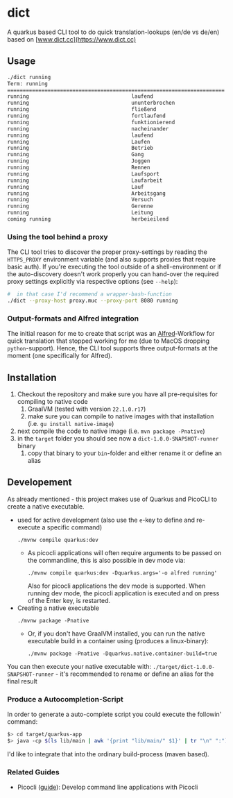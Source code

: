 # dict

A quarkus based CLI tool to do quick translation-lookups (en/de vs de/en) based on [www.dict.cc](https://www.dict.cc)

## Usage 
```bash
./dict running
Term: running
======================================================================
running                                 laufend
running                                 ununterbrochen
running                                 fließend
running                                 fortlaufend
running                                 funktionierend
running                                 nacheinander
running                                 laufend
running                                 Laufen
running                                 Betrieb
running                                 Gang
running                                 Joggen
running                                 Rennen
running                                 Laufsport
running                                 Laufarbeit
running                                 Lauf
running                                 Arbeitsgang
running                                 Versuch
running                                 Gerenne
running                                 Leitung
coming running                          herbeieilend
```

### Using the tool behind a proxy
The CLI tool tries to discover the proper proxy-settings by reading the `HTTPS_PROXY` environment variable (and also supports proxies that require basic auth).
If you're executing the tool outside of a shell-environment or if the auto-discovery doesn't work properly you can hand-over the required proxy settings explicitly via respective options (see `--help`):

```bash
#  in that case I'd recommend a wrapper-bash-function
./dict --proxy-host proxy.muc --proxy-port 8080 running
```

### Output-formats and Alfred integration

The initial reason for me to create that script was an [Alfred](https://www.alfredapp.com)-Workflow for quick translation that stopped working for me (due to MacOS dropping `python`-support). Hence, the CLI tool supports three output-formats at the moment (one specifically for Alfred).

## Installation

1. Checkout the repository and make sure you have all pre-requisites for compiling to native code
    1. GraalVM (tested with version `22.1.0.r17`)
    2. make sure you can compile to native images with that installation (i.e. `gu install native-image`)
2. next compile the code to native image (i.e. `mvn package -Pnative`)
3. in the `target` folder you should see now a `dict-1.0.0-SNAPSHOT-runner` binary
    1. copy that binary to your `bin`-folder and either rename it or define an alias

## Developement

As already mentioned - this project makes use of Quarkus and PicoCLI to create a native executable.

- used for active development (also use the `e`-key to define and re-execute a specific command)
   ```shell script
   ./mvnw compile quarkus:dev
   ```
    - As picocli applications will often require arguments to be passed on the commandline, this is also possible in dev mode via:
      ```shell script
      ./mvnw compile quarkus:dev -Dquarkus.args='-o alfred running'
      ```
      Also for picocli applications the dev mode is supported. When running dev mode, the picocli application is executed and on press of the Enter key, is restarted.
- Creating a native executable
   ```shell script
   ./mvnw package -Pnative
   ```
    - Or, if you don't have GraalVM installed, you can run the native executable build in a container using (produces a linux-binary):
       ```shell script
       ./mvnw package -Pnative -Dquarkus.native.container-build=true
       ```

You can then execute your native executable with: `./target/dict-1.0.0-SNAPSHOT-runner` - it's recommended to rename or define an alias for the final result

### Produce a Autocompletion-Script

In order to generate a auto-complete script you could execute the followin' command:
```bash
$> cd target/quarkus-app
$> java -cp $(ls lib/main | awk '{print "lib/main/" $1}' | tr "\n" ":")../dict-1.0.0-SNAPSHOT.jar picocli.AutoComplete de.bender.dict.boundary.DictCommand
```
I'd like to integrate that into the ordinary build-process (maven based).

### Related Guides

- Picocli ([guide](https://quarkus.io/guides/picocli)): Develop command line applications with Picocli
